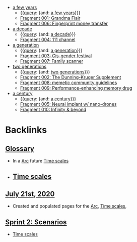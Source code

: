 - [a few years](<a few years.md>)
    - {{[query](<query.md>): {and: [a few years](<a few years.md>)}}}
    - [Fragment 001: Grandma Flair](<Fragment 001: Grandma Flair.md>)
    - [Fragment 006: Fingerprint money transfer](<Fragment 006: Fingerprint money transfer.md>)
- [a decade](<a decade.md>)
    - {{[query](<query.md>): {and: [a decade](<a decade.md>)}}}
    - [Fragment 004: 111 channel](<Fragment 004: 111 channel.md>)
- [a generation](<a generation.md>)
    - {{[query](<query.md>): {and: [a generation](<a generation.md>)}}}
    - [Fragment 003: Cis-gender festival](<Fragment 003: Cis-gender festival.md>)
    - [Fragment 007: Family scanner](<Fragment 007: Family scanner.md>)
- [two generations](<two generations.md>)
    - {{[query](<query.md>): {and: [two generations](<two generations.md>)}}}
    - [Fragment 002: The Dunning-Kruger Supplement](<Fragment 002: The Dunning-Kruger Supplement.md>)
    - [Fragment 008: memetic community guidelines](<Fragment 008: memetic community guidelines.md>)
    - [Fragment 009: Performance-enhancing memory drug](<Fragment 009: Performance-enhancing memory drug.md>)
- [a century](<a century.md>)
    - {{[query](<query.md>): {and: [a century](<a century.md>)}}}
    - [Fragment 005: Neural implant w/ nano-drones](<Fragment 005: Neural implant w/ nano-drones.md>)
    - [Fragment 010: Infinity & beyond](<Fragment 010: Infinity & beyond.md>)

# Backlinks
## [Glossary](<Glossary.md>)
- In a [Arc](<Arc.md>) future [Time scales](<Time scales.md>)

- ## [Time scales](<Time scales.md>)

## [July 21st, 2020](<July 21st, 2020.md>)
- Created and populated pages for the [Arc](<Arc.md>), [Time scales](<Time scales.md>),

## [Sprint 2: Scenarios](<Sprint 2: Scenarios.md>)
- [Time scales](<Time scales.md>)

